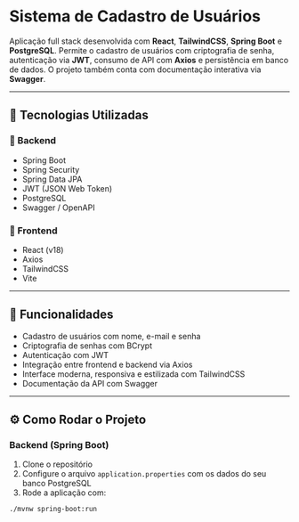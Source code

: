 # Sistema de Cadastro de Usuários

Aplicação full stack desenvolvida com **React**, **TailwindCSS**, **Spring Boot** e **PostgreSQL**. Permite o cadastro de usuários com criptografia de senha, autenticação via **JWT**, consumo de API com **Axios** e persistência em banco de dados. O projeto também conta com documentação interativa via **Swagger**.

---

## 🚀 Tecnologias Utilizadas

### 🔧 Backend
- Spring Boot
- Spring Security
- Spring Data JPA
- JWT (JSON Web Token)
- PostgreSQL
- Swagger / OpenAPI

### 🎨 Frontend
- React (v18)
- Axios
- TailwindCSS
- Vite

---

## 🧩 Funcionalidades

- Cadastro de usuários com nome, e-mail e senha
- Criptografia de senhas com BCrypt
- Autenticação com JWT
- Integração entre frontend e backend via Axios
- Interface moderna, responsiva e estilizada com TailwindCSS
- Documentação da API com Swagger

---

## ⚙️ Como Rodar o Projeto

### Backend (Spring Boot)

1. Clone o repositório
2. Configure o arquivo `application.properties` com os dados do seu banco PostgreSQL
3. Rode a aplicação com:

```bash
./mvnw spring-boot:run

